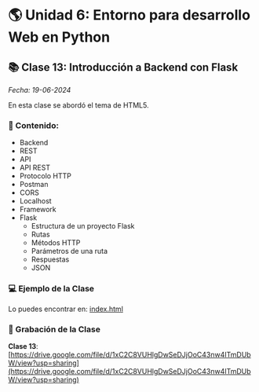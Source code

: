 # 🌎 Unidad 6: Entorno para desarrollo Web en Python

## 📚 Clase 13: Introducción a Backend con Flask

_Fecha: 19-06-2024_

En esta clase se abordó el tema de HTML5.

### 📖 Contenido:

- Backend
- REST
- API
- API REST
- Protocolo HTTP
- Postman
- CORS
- Localhost
- Framework
- Flask
    - Estructura de un proyecto Flask
    - Rutas
    - Métodos HTTP
    - Parámetros de una ruta
    - Respuestas
    - JSON

### 💻 Ejemplo de la Clase

Lo puedes encontrar en:  [index.html](./index.html)

### 🎥 Grabación de la Clase
**Clase 13**: [https://drive.google.com/file/d/1xC2C8VUHlgDwSeDJjOoC43nw4ITmDUbW/view?usp=sharing](https://drive.google.com/file/d/1xC2C8VUHlgDwSeDJjOoC43nw4ITmDUbW/view?usp=sharing)